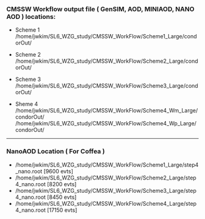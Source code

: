 

### CMSSW Workflow output file ( GenSIM, AOD, MINIAOD, NANO AOD ) locations:  
 - Scheme 1  
/home/jwkim/SL6_WZG_study/CMSSW_WorkFlow/Scheme1_Large/condorOut/  

 - Scheme 2  
/home/jwkim/SL6_WZG_study/CMSSW_WorkFlow/Scheme2_Large/condorOut/  

 - Scheme 3  
/home/jwkim/SL6_WZG_study/CMSSW_WorkFlow/Scheme3_Large/condorOut/  

 - Sheme 4  
/home/jwkim/SL6_WZG_study/CMSSW_WorkFlow/Scheme4_Wm_Large/condorOut/    
/home/jwkim/SL6_WZG_study/CMSSW_WorkFlow/Scheme4_Wp_Large/condorOut/  

---

### NanoAOD Location ( For Coffea )
 - /home/jwkim/SL6_WZG_study/CMSSW_WorkFlow/Scheme1_Large/step4_nano.root [9600 evts]
 - /home/jwkim/SL6_WZG_study/CMSSW_WorkFlow/Scheme2_Large/step4_nano.root [8200 evts]
 - /home/jwkim/SL6_WZG_study/CMSSW_WorkFlow/Scheme3_Large/step4_nano.root [8450 evts]
 - /home/jwkim/SL6_WZG_study/CMSSW_WorkFlow/Scheme4_Large/step4_nano.root [17150 evts]
                                                                                                                  
